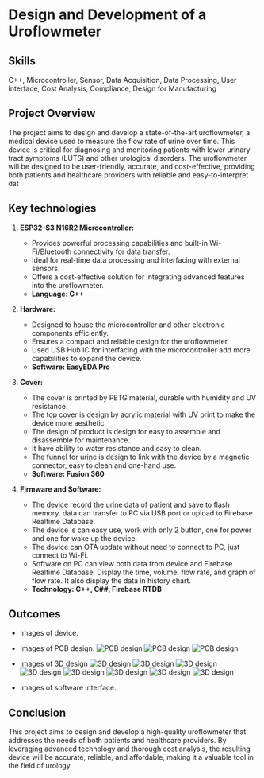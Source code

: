 
# Design and Development of a Uroflowmeter

## Skills

C++, Microcontroller, Sensor, Data Acquisition, Data Processing, User Interface, Cost Analysis, Compliance, Design for Manufacturing

## Project Overview

The project aims to design and develop a state-of-the-art uroflowmeter, a medical device used to measure the flow rate of urine over time. This device is critical for diagnosing and monitoring patients with lower urinary tract symptoms (LUTS) and other urological disorders. The uroflowmeter will be designed to be user-friendly, accurate, and cost-effective, providing both patients and healthcare providers with reliable and easy-to-interpret dat

## Key technologies

1. **ESP32-S3 N16R2 Microcontroller:**
   - Provides powerful processing capabilities and built-in Wi-Fi/Bluetooth connectivity for data transfer.
   - Ideal for real-time data processing and interfacing with external sensors.
   - Offers a cost-effective solution for integrating advanced features into the uroflowmeter.
   - **Language: C++**

2. **Hardware:**
   - Designed to house the microcontroller and other electronic components efficiently.
   - Ensures a compact and reliable design for the uroflowmeter.
   - Used USB Hub IC for interfacing with the microcontroller add more capabilities to expand the device. 
   - **Software: EasyEDA Pro**

3. **Cover:**
   - The cover is printed by PETG material, durable with humidity and UV resistance.
   - The top cover is design by acrylic material with UV print to make the device more aesthetic.
   - The design of product is design for easy to assemble and disassemble for maintenance.
   - It have ability to water resistance and easy to clean.
   - The funnel for urine is design to link with the device by a magnetic connector, easy to clean and one-hand use.
   - **Software: Fusion 360**

4. **Firmware and Software:**
   - The device record the urine data of patient and save to flash memory. data can transfer to PC via USB port or upload to Firebase Realtime Database.
   - The device is can easy use, work with only 2 button, one for power and one for wake up the device.
   - The device can OTA update without need to connect to PC, just connect to Wi-Fi.
   - Software on PC can view both data from device and Firebase Realtime Database. Display the time, volume, flow rate, and graph of flow rate. It also display the data in history chart.
   - **Technology: C++, C##, Firebase RTDB**

## Outcomes

- Images of device.

- Images of PCB design.
 ![PCB design](/images/uroflowmeter/pcb1.jpg)
    ![PCB design](/images/uroflowmeter/pcb2.jpg)
     ![PCB design](/images/uroflowmeter/pcb3.jpg)
- Images of 3D design
 ![3D design](/images/uroflowmeter/3ddesign1.png)
  ![3D design](/images/uroflowmeter/3ddesign2.jpg)
   ![3D design](/images/uroflowmeter/3ddesign3.jpg)
 ![3D design](/images/uroflowmeter/3ddesign4.jpg)
  ![3D design](/images/uroflowmeter/3ddesign5.jpg)
   ![3D design](/images/uroflowmeter/3ddesign6.jpg)
     ![3D design](/images/uroflowmeter/3ddesign8.jpg)
     ![3D design](/images/uroflowmeter/label.png)
- Images of software interface.

## Conclusion

This project aims to design and develop a high-quality uroflowmeter that addresses the needs of both patients and healthcare providers. By leveraging advanced technology and thorough cost analysis, the resulting device will be accurate, reliable, and affordable, making it a valuable tool in the field of urology.
